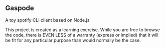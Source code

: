 ## Gaspode

A toy spotify CLI client based on Node.js

This project is created as a learning exercise. While you are free to browse the code, there is EVEN LESS of a warranty (express or implied) that it will be fit for any particular purpose than would normally be the case.